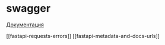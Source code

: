 # swagger

[Документация](https://swagger.io/docs/specification/about/)

[[fastapi-requests-errors]]
[[fastapi-metadata-and-docs-urls]]
